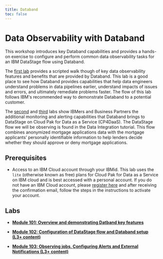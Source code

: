 ```yaml
---
title: Databand
toc: false
---
```


# Data Observability with Databand

This workshop introduces key Databand capabilities and provides a hands-on exercise to configure and perform common data observability tasks for an IBM DataStage flow using Databand.

The [first lab](/databand/101) provides a scripted walk though of key data observability features and benefits that are provided by Databand. This lab is a good place to see how Databand provides capabilities that help data engineers understand problems in data pipelines earlier, understand impacts of issues and errors, and ultimately remediate problems faster. The flow of this lab follows IBM's recommended way to demonstrate Databand to a potential customer.

The [second](/databand/102) and [third](/databand/103) labs show IBMers and Business Partners the additional monitoring and alerting capabilities that Databand brings to DataStage on Cloud Pak for Data as a Service (CP4DaaS). The DataStage flow we will be observing is found in the Data Integration tutorial. This flow combines anonymized mortgage applications data with the mortgage applicants’ personally identifiable information to help lenders decide whether they should approve or deny mortgage applications.

## Prerequisites

- Access to an IBM Cloud account through your IBMid. This lab uses the `lite` (otherwise known as free) plans for Cloud Pak for Data as a Service on IBM cloud and is best accessed with a personal account. If you do not have an IBM Cloud account, please [register here](https://cloud.ibm.com/registration) and after receiving the confirmation email, follow the steps in the instructions to activate your account.

## Labs

- **[Module 101: Overview and demonstrating Datband key features](/databand/101)**

- **[Module 102: Configuration of DataStage flow and Databand setup (L3+ content)](/databand/102)**

- **[Module 103: Observing jobs, Configuring Alerts and External Notifications (L3+ content)](/databand/103)**
